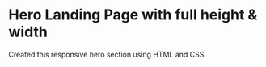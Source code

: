 # Hero Landing Page with full height & width
Created this responsive hero section using HTML and CSS.